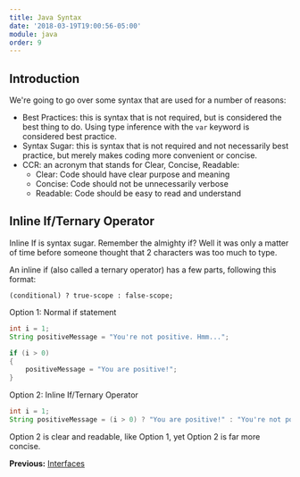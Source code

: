 ```yaml
---
title: Java Syntax
date: '2018-03-19T19:00:56-05:00'
module: java
order: 9
---
```


## Introduction

We're going to go over some syntax that are used for a number of reasons:

* Best Practices: this is syntax that is not required, but is considered the best thing to do. Using type inference with the `var` keyword is considered best practice.
* Syntax Sugar: this is syntax that is not required and not necessarily best practice, but merely makes coding more convenient or concise.
* CCR: an acronym that stands for Clear, Concise, Readable:
  * Clear: Code should have clear purpose and meaning
  * Concise: Code should not be unnecessarily verbose
  * Readable: Code should be easy to read and understand

## Inline If/Ternary Operator

Inline If is syntax sugar. Remember the almighty if? Well it was only a matter of time before someone thought that 2 characters was too much to type.

An inline if (also called a ternary operator) has a few parts, following this format:

`(conditional) ? true-scope : false-scope;`

Option 1: Normal if statement

```java
int i = 1;
String positiveMessage = "You're not positive. Hmm...";

if (i > 0)
{
    positiveMessage = "You are positive!";
}
```

Option 2: Inline If/Ternary Operator

```java
int i = 1;
String positiveMessage = (i > 0) ? "You are positive!" : "You're not positive. Hmm...";
```

Option 2 is clear and readable, like Option 1, yet Option 2 is far more concise.

**Previous:** [Interfaces](interfaces.markdown)
